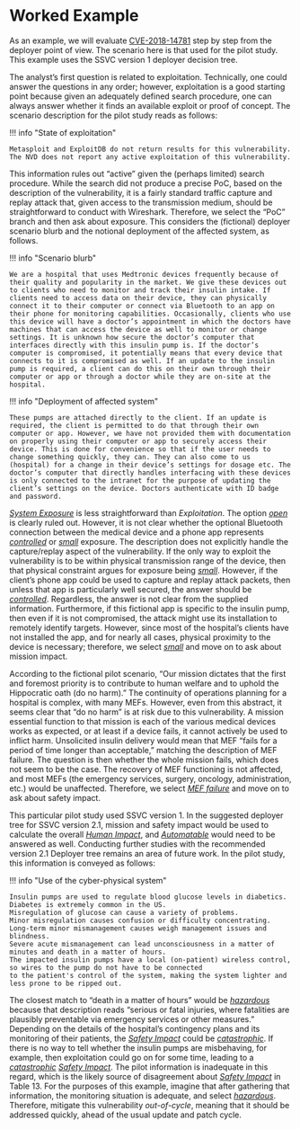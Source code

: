 
# Worked Example

As an example, we will evaluate [CVE-2018-14781](https://nvd.nist.gov/vuln/detail/CVE-2018-14781) step by step from the deployer point of view.
The scenario here is that used for the pilot study.
This example uses the SSVC version 1 deployer decision tree.

The analyst’s first question is related to exploitation.
Technically, one could answer the questions in any order; however, exploitation is a good starting point because given
an adequately defined search procedure, one can always answer whether it finds an available exploit or proof of concept.
The scenario description for the pilot study reads as follows:

!!! info "State of exploitation"

    Metasploit and ExploitDB do not return results for this vulnerability. The NVD does not report any active exploitation of this vulnerability.

This information rules out “active” given the (perhaps limited) search procedure.
While the search did not produce a precise PoC, based on the description of the vulnerability, it is a fairly standard
traffic capture and replay attack that, given access to the transmission medium, should be straightforward to conduct
with Wireshark. Therefore, we select the “PoC” branch and then ask about exposure.
This considers the (fictional) deployer scenario blurb and the notional deployment of the affected system, as follows.

!!! info "Scenario blurb"

    We are a hospital that uses Medtronic devices frequently because of their quality and popularity in the market. We give these devices out to clients who need to monitor and track their insulin intake. If clients need to access data on their device, they can physically connect it to their computer or connect via Bluetooth to an app on their phone for monitoring capabilities. Occasionally, clients who use this device will have a doctor’s appointment in which the doctors have machines that can access the device as well to monitor or change settings. It is unknown how secure the doctor’s computer that interfaces directly with this insulin pump is. If the doctor’s computer is compromised, it potentially means that every device that connects to it is compromised as well. If an update to the insulin pump is required, a client can do this on their own through their computer or app or through a doctor while they are on-site at the hospital.

!!! info "Deployment of affected system"

    These pumps are attached directly to the client. If an update is required, the client is permitted to do that through their own computer or app. However, we have not provided them with documentation on properly using their computer or app to securely access their device. This is done for convenience so that if the user needs to change something quickly, they can. They can also come to us (hospital) for a change in their device’s settings for dosage etc. The doctor’s computer that directly handles interfacing with these devices is only connected to the intranet for the purpose of updating the client’s settings on the device. Doctors authenticate with ID badge and password.

[*System Exposure*](../reference/decision_points/system_exposure.md) is less straightforward than *Exploitation*.
The option [*open*](../reference/decision_points/system_exposure.md) is clearly ruled out.
However, it is not clear whether the optional Bluetooth connection between the medical device and a phone app represents
[*controlled*](../reference/decision_points/system_exposure.md) or [*small*](../reference/decision_points/system_exposure.md) exposure.
The description does not explicitly handle the capture/replay aspect of the vulnerability.
If the only way to exploit the vulnerability is to be within physical transmission range of the device, then that
physical constraint argues for exposure being [*small*](../reference/decision_points/system_exposure.md).
However, if the client’s phone app could be used to capture and replay attack packets, then unless that app is
particularly well secured, the answer should be [*controlled*](../reference/decision_points/system_exposure.md).
Regardless, the answer is not clear from the supplied information.
Furthermore, if this fictional app is specific to the insulin pump, then even if it is not compromised, the attack might
use its installation to remotely identify targets.
However, since most of the hospital’s clients have not installed the app, and for nearly all cases, physical proximity
to the device is necessary; therefore, we select [*small*](../reference/decision_points/system_exposure.md) and move on to ask about mission impact.

According to the fictional pilot scenario, “Our mission dictates that the first and foremost priority is to contribute
to human welfare and to uphold the Hippocratic oath (do no harm).” The continuity of operations planning for a hospital
is complex, with many MEFs.
However, even from this abstract, it seems clear that “do no harm” is at risk due to this vulnerability.
A mission essential function to that mission is each of the various medical devices works as expected, or at least if a
device fails, it cannot actively be used to inflict harm.
Unsolicited insulin delivery would mean that MEF “fails for a period of time longer than acceptable,” matching the
description of MEF failure.
The question is then whether the whole mission fails, which does not seem to be the case.
The recovery of MEF functioning is not affected, and most MEFs (the emergency services, surgery, oncology,
administration, etc.) would be unaffected.
Therefore, we select [*MEF failure*](../reference/decision_points/mission_impact.md) and move on to ask about safety impact.

This particular pilot study used SSVC version 1.
In the suggested deployer tree for SSVC version 2.1, mission and safety impact would be used to calculate the overall [*Human Impact*](../reference/decision_points/human_impact.md), and [*Automatable*](../reference/decision_points/automatable.md) would need to be answered as well.
Conducting further studies with the recommended version 2.1 Deployer tree remains an area of future work.
In the pilot study, this information is conveyed as follows:

!!! info "Use of the cyber-physical system"

    Insulin pumps are used to regulate blood glucose levels in diabetics.
    Diabetes is extremely common in the US.
    Misregulation of glucose can cause a variety of problems.
    Minor misregulation causes confusion or difficulty concentrating.
    Long-term minor mismanagement causes weigh management issues and blindness.
    Severe acute mismanagement can lead unconsciousness in a matter of minutes and death in a matter of hours.
    The impacted insulin pumps have a local (on-patient) wireless control, so wires to the pump do not have to be connected
    to the patient's control of the system, making the system lighter and less prone to be ripped out.

The closest match to “death in a matter of hours” would be [*hazardous*](../reference/decision_points/safety_impact.md) because that description reads
“serious or fatal injuries, where fatalities are plausibly preventable via emergency services or other measures.”
Depending on the details of the hospital’s contingency plans and its monitoring of their patients, the
[*Safety Impact*](../reference/decision_points/safety_impact.md) could be [*catastrophic*](../reference/decision_points/safety_impact.md).
If there is no way to tell whether the insulin pumps are misbehaving, for example, then exploitation could go on for
some time, leading to a [*catastrophic*](../reference/decision_points/safety_impact.md) [*Safety Impact*](../reference/decision_points/safety_impact.md).
The pilot information is inadequate in this regard, which is the likely source of disagreement about
[*Safety Impact*](../reference/decision_points/safety_impact.md) in Table 13.
For the purposes of this example, imagine that after gathering that information, the monitoring situation is adequate,
and select [*hazardous*](../reference/decision_points/safety_impact.md).
Therefore, mitigate this vulnerability *out-of-cycle*, meaning that it should be addressed quickly, ahead of the usual
update and patch cycle.
